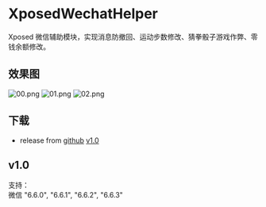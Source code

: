 # XposedWechatHelper
Xposed 微信辅助模块，实现消息防撤回、运动步数修改、猜拳骰子游戏作弊、零钱余额修改。
## 效果图
![00.png](https://raw.githubusercontent.com/wuxiaosu/XposedWechatHelper/master/screenshots/00.png)
![01.png](https://raw.githubusercontent.com/wuxiaosu/XposedWechatHelper/master/screenshots/01.png)
![02.png](https://raw.githubusercontent.com/wuxiaosu/XposedWechatHelper/master/screenshots/02.png)
## 下载
- release from [github](https://github.com/wuxiaosu/XposedWechatHelper/releases) [v1.0](https://github.com/wuxiaosu/XposedWechatHelper/releases/tag/v1.0) 
## v1.0  
支持：  
微信 "6.6.0", "6.6.1", "6.6.2", "6.6.3"  